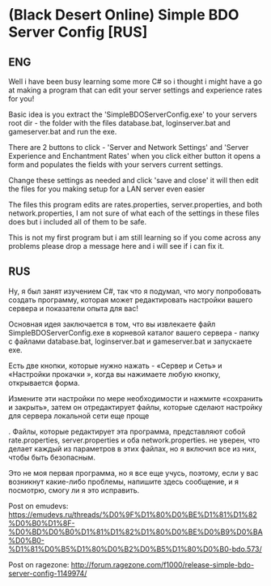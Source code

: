 # (Black Desert Online) Simple BDO Server Config [RUS]

## ENG
Well i have been busy learning some more C# so i thought i might have a go at making a program that can edit your server settings and experience rates for you!

Basic idea is you extract the 'SimpleBDOServerConfig.exe' to your servers root dir - the folder with the files database.bat, loginserver.bat and gameserver.bat and run the exe.

There are 2 buttons to click - 'Server and Network Settings' and 'Server Experience and Enchantment Rates' when you click either button it opens a form and populates the fields with your servers current settings.

Change these settings as needed and click 'save and close' it will then edit the files for you making setup for a LAN server even easier

The files this program edits are rates.properties, server.properties, and both network.properties, I am not sure of what each of the settings in these files does but i included all of them to be safe.

This is not my first program but i am still learning so if you come across any problems please drop a message here and i will see if i can fix it.

## RUS
Ну, я был занят изучением C#, так что я подумал, что могу попробовать создать программу, которая может редактировать настройки вашего сервера и показатели опыта для вас!

Основная идея заключается в том, что вы извлекаете файл SimpleBDOServerConfig.exe в корневой каталог вашего сервера - папку с файлами database.bat, loginserver.bat и gameserver.bat и запускаете exe.

Есть две кнопки, которые нужно нажать - «Сервер и Сеть» и «Настройки прокачки », когда вы нажимаете любую кнопку, открывается форма.

Измените эти настройки по мере необходимости и нажмите «сохранить и закрыть», затем он отредактирует файлы, которые сделают настройку для сервера локальной сети еще проще

. Файлы, которые редактирует эта программа, представляют собой rate.properties, server.properties и оба network.properties. не уверен, что делает каждый из параметров в этих файлах, но я включил все из них, чтобы быть безопасным.


Это не моя первая программа, но я все еще учусь, поэтому, если у вас возникнут какие-либо проблемы, напишите здесь сообщение, и я посмотрю, смогу ли я это исправить.

Post on emudevs: https://emudevs.ru/threads/%D0%9F%D1%80%D0%BE%D1%81%D1%82%D0%B0%D1%8F-%D0%BD%D0%B0%D1%81%D1%82%D1%80%D0%BE%D0%B9%D0%BA%D0%B0-%D1%81%D0%B5%D1%80%D0%B2%D0%B5%D1%80%D0%B0-bdo.573/

Post on ragezone: http://forum.ragezone.com/f1000/release-simple-bdo-server-config-1149974/
